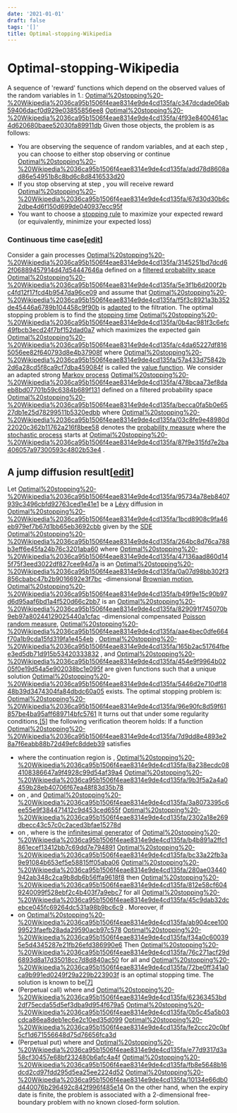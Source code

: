 ```yaml
---
date: '2021-01-01'
draft: false
tags: '[]'
title: Optimal-stopping-Wikipedia
---
```


# Optimal-stopping-Wikipedia

A sequence of 'reward' functions which depend on the observed values of the random variables in 1.:
[Optimal%20stopping%20-%20Wikipedia%2036ca95b1506f4eae8314e9de4cd135fa/c347dcdade06ab59406dacf0d929e03855856ee8](Optimal%20stopping%20-%20Wikipedia%2036ca95b1506f4eae8314e9de4cd135fa/c347dcdade06ab59406dacf0d929e03855856ee8)
[Optimal%20stopping%20-%20Wikipedia%2036ca95b1506f4eae8314e9de4cd135fa/4f93e8400461ac4d620680baee52030fa89911db](Optimal%20stopping%20-%20Wikipedia%2036ca95b1506f4eae8314e9de4cd135fa/4f93e8400461ac4d620680baee52030fa89911db)
Given those objects, the problem is as follows:
- You are observing the sequence of random variables, and at each step , you can choose to either stop observing or continue
[Optimal%20stopping%20-%20Wikipedia%2036ca95b1506f4eae8314e9de4cd135fa/add78d8608ad86e54951b8c8bd6c8d8416533d20](Optimal%20stopping%20-%20Wikipedia%2036ca95b1506f4eae8314e9de4cd135fa/add78d8608ad86e54951b8c8bd6c8d8416533d20)
- If you stop observing at step , you will receive reward
[Optimal%20stopping%20-%20Wikipedia%2036ca95b1506f4eae8314e9de4cd135fa/67d30d30b6c2dbe4d6f150d699de040937ecc95f](Optimal%20stopping%20-%20Wikipedia%2036ca95b1506f4eae8314e9de4cd135fa/67d30d30b6c2dbe4d6f150d699de040937ecc95f)
- You want to choose a [stopping rule](https://en.wikipedia.org/wiki/Stopping_rule) to maximize your expected reward (or equivalently, minimize your expected loss)
### Continuous time case[[edit](https://en.wikipedia.org/w/index.php?title=Optimal_stopping&action=edit&section=3)]
Consider a gain processes
[Optimal%20stopping%20-%20Wikipedia%2036ca95b1506f4eae8314e9de4cd135fa/3145251bd7dcd62f06889457914d47d54447646a](Optimal%20stopping%20-%20Wikipedia%2036ca95b1506f4eae8314e9de4cd135fa/3145251bd7dcd62f06889457914d47d54447646a)
defined on a [filtered probability space](https://en.wikipedia.org/wiki/Filtered_probability_space)
[Optimal%20stopping%20-%20Wikipedia%2036ca95b1506f4eae8314e9de4cd135fa/5e3f1b6d200f2bc4fd12f17fcd4b9547da96ce09](Optimal%20stopping%20-%20Wikipedia%2036ca95b1506f4eae8314e9de4cd135fa/5e3f1b6d200f2bc4fd12f17fcd4b9547da96ce09)
and assume that
[Optimal%20stopping%20-%20Wikipedia%2036ca95b1506f4eae8314e9de4cd135fa/f5f3c8921a3b352de45446a6789b104458c9f90b](Optimal%20stopping%20-%20Wikipedia%2036ca95b1506f4eae8314e9de4cd135fa/f5f3c8921a3b352de45446a6789b104458c9f90b)
is [adapted](https://en.wikipedia.org/wiki/Adapted_process) to the filtration.
The optimal stopping problem is to find the [stopping time](https://en.wikipedia.org/wiki/Stopping_time)
[Optimal%20stopping%20-%20Wikipedia%2036ca95b1506f4eae8314e9de4cd135fa/0b4ac981f3c6efc49fbcb3ecd24f7bf152dad0a7](Optimal%20stopping%20-%20Wikipedia%2036ca95b1506f4eae8314e9de4cd135fa/0b4ac981f3c6efc49fbcb3ecd24f7bf152dad0a7)
which maximizes the expected gain
[Optimal%20stopping%20-%20Wikipedia%2036ca95b1506f4eae8314e9de4cd135fa/c4da65227df8165056ee82f640793d8e4b37908f](Optimal%20stopping%20-%20Wikipedia%2036ca95b1506f4eae8314e9de4cd135fa/c4da65227df8165056ee82f640793d8e4b37908f)
where
[Optimal%20stopping%20-%20Wikipedia%2036ca95b1506f4eae8314e9de4cd135fa/57a433d75842b2d6a28cd5f8ca9cf7dba459084f](Optimal%20stopping%20-%20Wikipedia%2036ca95b1506f4eae8314e9de4cd135fa/57a433d75842b2d6a28cd5f8ca9cf7dba459084f)
is called the [value function](https://en.wikipedia.org/wiki/Value_function).
We consider an adapted strong [Markov process](https://en.wikipedia.org/wiki/Markov_process)
[Optimal%20stopping%20-%20Wikipedia%2036ca95b1506f4eae8314e9de4cd135fa/478bcaa73ef8daeb8bd07701b59c6384b689f131](Optimal%20stopping%20-%20Wikipedia%2036ca95b1506f4eae8314e9de4cd135fa/478bcaa73ef8daeb8bd07701b59c6384b689f131)
defined on a filtered probability space
[Optimal%20stopping%20-%20Wikipedia%2036ca95b1506f4eae8314e9de4cd135fa/becca0fa5b0e6527db1e25d78299511b5320edbb](Optimal%20stopping%20-%20Wikipedia%2036ca95b1506f4eae8314e9de4cd135fa/becca0fa5b0e6527db1e25d78299511b5320edbb)
where
[Optimal%20stopping%20-%20Wikipedia%2036ca95b1506f4eae8314e9de4cd135fa/03c8fe9e48980d22020c362b11762a216f8bee58](Optimal%20stopping%20-%20Wikipedia%2036ca95b1506f4eae8314e9de4cd135fa/03c8fe9e48980d22020c362b11762a216f8bee58)
denotes the [probability measure](https://en.wikipedia.org/wiki/Probability_measure) where the [stochastic process](https://en.wikipedia.org/wiki/Stochastic_process) starts at
[Optimal%20stopping%20-%20Wikipedia%2036ca95b1506f4eae8314e9de4cd135fa/87f9e315fd7e2ba406057a97300593c4802b53e4](Optimal%20stopping%20-%20Wikipedia%2036ca95b1506f4eae8314e9de4cd135fa/87f9e315fd7e2ba406057a97300593c4802b53e4)
.
## A jump diffusion result[[edit](https://en.wikipedia.org/w/index.php?title=Optimal_stopping&action=edit&section=5)]
Let
[Optimal%20stopping%20-%20Wikipedia%2036ca95b1506f4eae8314e9de4cd135fa/95734a78eb8407939c3496cbfd92763ced1e41e1](Optimal%20stopping%20-%20Wikipedia%2036ca95b1506f4eae8314e9de4cd135fa/95734a78eb8407939c3496cbfd92763ced1e41e1)
be a [Lévy](https://en.wikipedia.org/wiki/L%C3%A9vy_process) diffusion in
[Optimal%20stopping%20-%20Wikipedia%2036ca95b1506f4eae8314e9de4cd135fa/1bcd8908c9fa46eb979ef7b67d1bb65eb3692cbb](Optimal%20stopping%20-%20Wikipedia%2036ca95b1506f4eae8314e9de4cd135fa/1bcd8908c9fa46eb979ef7b67d1bb65eb3692cbb)
given by the [SDE](https://en.wikipedia.org/wiki/Stochastic_differential_equation)
[Optimal%20stopping%20-%20Wikipedia%2036ca95b1506f4eae8314e9de4cd135fa/264bc8d76ca788b3eff6e45fa24b76c3201aba60](Optimal%20stopping%20-%20Wikipedia%2036ca95b1506f4eae8314e9de4cd135fa/264bc8d76ca788b3eff6e45fa24b76c3201aba60)
where
[Optimal%20stopping%20-%20Wikipedia%2036ca95b1506f4eae8314e9de4cd135fa/47136aad860d145f75f3eed3022df827cee94d7a](Optimal%20stopping%20-%20Wikipedia%2036ca95b1506f4eae8314e9de4cd135fa/47136aad860d145f75f3eed3022df827cee94d7a)
is an
[Optimal%20stopping%20-%20Wikipedia%2036ca95b1506f4eae8314e9de4cd135fa/0a07d98bb302f3856cbabc47b2b9016692e3f7bc](Optimal%20stopping%20-%20Wikipedia%2036ca95b1506f4eae8314e9de4cd135fa/0a07d98bb302f3856cbabc47b2b9016692e3f7bc)
-dimensional [Brownian motion](https://en.wikipedia.org/wiki/Brownian_motion),
[Optimal%20stopping%20-%20Wikipedia%2036ca95b1506f4eae8314e9de4cd135fa/b49f9e15c90b97d6d95aaf6bd1a4f520d66c2bb7](Optimal%20stopping%20-%20Wikipedia%2036ca95b1506f4eae8314e9de4cd135fa/b49f9e15c90b97d6d95aaf6bd1a4f520d66c2bb7)
is an
[Optimal%20stopping%20-%20Wikipedia%2036ca95b1506f4eae8314e9de4cd135fa/829091f745070b9eb97a80244129025440a1cfac](Optimal%20stopping%20-%20Wikipedia%2036ca95b1506f4eae8314e9de4cd135fa/829091f745070b9eb97a80244129025440a1cfac)
-dimensional compensated [Poisson random measure](https://en.wikipedia.org/wiki/Poisson_random_measure),
[Optimal%20stopping%20-%20Wikipedia%2036ca95b1506f4eae8314e9de4cd135fa/aae4bec0dfe664f70a1b9cda15fd319fa1e454eb](Optimal%20stopping%20-%20Wikipedia%2036ca95b1506f4eae8314e9de4cd135fa/aae4bec0dfe664f70a1b9cda15fd319fa1e454eb)
,
[Optimal%20stopping%20-%20Wikipedia%2036ca95b1506f4eae8314e9de4cd135fa/165b2ac51764fbee3ed5db71d915b53420333832](Optimal%20stopping%20-%20Wikipedia%2036ca95b1506f4eae8314e9de4cd135fa/165b2ac51764fbee3ed5db71d915b53420333832)
, and
[Optimal%20stopping%20-%20Wikipedia%2036ca95b1506f4eae8314e9de4cd135fa/454e9f9964b0205f0e19d54a5e902038bc1e095f](Optimal%20stopping%20-%20Wikipedia%2036ca95b1506f4eae8314e9de4cd135fa/454e9f9964b0205f0e19d54a5e902038bc1e095f)
are given functions such that a unique solution
[Optimal%20stopping%20-%20Wikipedia%2036ca95b1506f4eae8314e9de4cd135fa/5446d2e710df1848b39d3474304fa84dbdc60a05](Optimal%20stopping%20-%20Wikipedia%2036ca95b1506f4eae8314e9de4cd135fa/5446d2e710df1848b39d3474304fa84dbdc60a05)
exists.
The optimal stopping problem is:
[Optimal%20stopping%20-%20Wikipedia%2036ca95b1506f4eae8314e9de4cd135fa/96e90fc8d59f61857be4ba95aff689714bfc5761](Optimal%20stopping%20-%20Wikipedia%2036ca95b1506f4eae8314e9de4cd135fa/96e90fc8d59f61857be4ba95aff689714bfc5761)
It turns out that under some regularity conditions,[[5]](https://en.wikipedia.org/wiki/Optimal_stopping) the following verification theorem holds:
If a function
[Optimal%20stopping%20-%20Wikipedia%2036ca95b1506f4eae8314e9de4cd135fa/7d9dd8e4893e28a7f6eabb88b72d49efc8ddeb39](Optimal%20stopping%20-%20Wikipedia%2036ca95b1506f4eae8314e9de4cd135fa/7d9dd8e4893e28a7f6eabb88b72d49efc8ddeb39)
satisfies
- where the continuation region is ,
[Optimal%20stopping%20-%20Wikipedia%2036ca95b1506f4eae8314e9de4cd135fa/8a238ecdc084108386647a9f4928c99d54af39a4](Optimal%20stopping%20-%20Wikipedia%2036ca95b1506f4eae8314e9de4cd135fa/8a238ecdc084108386647a9f4928c99d54af39a4)
[Optimal%20stopping%20-%20Wikipedia%2036ca95b1506f4eae8314e9de4cd135fa/9b3f5a2a4a0459b28eb40706f67ea48f83d35b78](Optimal%20stopping%20-%20Wikipedia%2036ca95b1506f4eae8314e9de4cd135fa/9b3f5a2a4a0459b28eb40706f67ea48f83d35b78)
- on , and
[Optimal%20stopping%20-%20Wikipedia%2036ca95b1506f4eae8314e9de4cd135fa/3a8073395c6ee55e9f384471412c9d453ced655f](Optimal%20stopping%20-%20Wikipedia%2036ca95b1506f4eae8314e9de4cd135fa/3a8073395c6ee55e9f384471412c9d453ced655f)
[Optimal%20stopping%20-%20Wikipedia%2036ca95b1506f4eae8314e9de4cd135fa/2302a18e269dbecc43c57c0c2aced3bfae15278d](Optimal%20stopping%20-%20Wikipedia%2036ca95b1506f4eae8314e9de4cd135fa/2302a18e269dbecc43c57c0c2aced3bfae15278d)
- on , where is the [infinitesimal generator](https://en.wikipedia.org/wiki/Infinitesimal_generator_(stochastic_processes)) of
[Optimal%20stopping%20-%20Wikipedia%2036ca95b1506f4eae8314e9de4cd135fa/b4b891a2ffc1861ecef13412bb7c69dd7e794891](Optimal%20stopping%20-%20Wikipedia%2036ca95b1506f4eae8314e9de4cd135fa/b4b891a2ffc1861ecef13412bb7c69dd7e794891)
[Optimal%20stopping%20-%20Wikipedia%2036ca95b1506f4eae8314e9de4cd135fa/bc33a22fb3a9e91084b653ef5e58815ff05aba06](Optimal%20stopping%20-%20Wikipedia%2036ca95b1506f4eae8314e9de4cd135fa/bc33a22fb3a9e91084b653ef5e58815ff05aba06)
[Optimal%20stopping%20-%20Wikipedia%2036ca95b1506f4eae8314e9de4cd135fa/280ae03440942ab348c2ca9b8db6b56ffa9618f8](Optimal%20stopping%20-%20Wikipedia%2036ca95b1506f4eae8314e9de4cd135fa/280ae03440942ab348c2ca9b8db6b56ffa9618f8)
then
[Optimal%20stopping%20-%20Wikipedia%2036ca95b1506f4eae8314e9de4cd135fa/812e58cf6049240099f528ebf2c4b403f7a9ebc7](Optimal%20stopping%20-%20Wikipedia%2036ca95b1506f4eae8314e9de4cd135fa/812e58cf6049240099f528ebf2c4b403f7a9ebc7)
for all
[Optimal%20stopping%20-%20Wikipedia%2036ca95b1506f4eae8314e9de4cd135fa/45c9dab32dcebce045fc69264dc531a98b9bc6c9](Optimal%20stopping%20-%20Wikipedia%2036ca95b1506f4eae8314e9de4cd135fa/45c9dab32dcebce045fc69264dc531a98b9bc6c9)
.
Moreover, if
- on
[Optimal%20stopping%20-%20Wikipedia%2036ca95b1506f4eae8314e9de4cd135fa/ab904cee10099523faefb28ada29590acb97c578](Optimal%20stopping%20-%20Wikipedia%2036ca95b1506f4eae8314e9de4cd135fa/ab904cee10099523faefb28ada29590acb97c578)
[Optimal%20stopping%20-%20Wikipedia%2036ca95b1506f4eae8314e9de4cd135fa/f34a0c600395e5d4345287e21fb26efd386990e6](Optimal%20stopping%20-%20Wikipedia%2036ca95b1506f4eae8314e9de4cd135fa/f34a0c600395e5d4345287e21fb26efd386990e6)
Then
[Optimal%20stopping%20-%20Wikipedia%2036ca95b1506f4eae8314e9de4cd135fa/76c271acf29d6893d8a17d35018cc7d8d840ac50](Optimal%20stopping%20-%20Wikipedia%2036ca95b1506f4eae8314e9de4cd135fa/76c271acf29d6893d8a17d35018cc7d8d840ac50)
for all
and
[Optimal%20stopping%20-%20Wikipedia%2036ca95b1506f4eae8314e9de4cd135fa/72be0ff341a0ca9b991ed0249f29a229b223903f](Optimal%20stopping%20-%20Wikipedia%2036ca95b1506f4eae8314e9de4cd135fa/72be0ff341a0ca9b991ed0249f29a229b223903f)
is an optimal stopping time.
The solution is known to be[[7]](https://en.wikipedia.org/wiki/Optimal_stopping)
- (Perpetual call) where and
[Optimal%20stopping%20-%20Wikipedia%2036ca95b1506f4eae8314e9de4cd135fa/62363453bd2df75ecda55d5ef3dba9d954f679a5](Optimal%20stopping%20-%20Wikipedia%2036ca95b1506f4eae8314e9de4cd135fa/62363453bd2df75ecda55d5ef3dba9d954f679a5)
[Optimal%20stopping%20-%20Wikipedia%2036ca95b1506f4eae8314e9de4cd135fa/0b5c45a5b03cdca86ea8deb1ec6e2c10ed35d099](Optimal%20stopping%20-%20Wikipedia%2036ca95b1506f4eae8314e9de4cd135fa/0b5c45a5b03cdca86ea8deb1ec6e2c10ed35d099)
[Optimal%20stopping%20-%20Wikipedia%2036ca95b1506f4eae8314e9de4cd135fa/fe2ccc20c0bf5cf1d671556648d75d76656fca3d](Optimal%20stopping%20-%20Wikipedia%2036ca95b1506f4eae8314e9de4cd135fa/fe2ccc20c0bf5cf1d671556648d75d76656fca3d)
- (Perpetual put) where and
[Optimal%20stopping%20-%20Wikipedia%2036ca95b1506f4eae8314e9de4cd135fa/e77d9317d3a58cf30457e68bf232480b6afc4a4f](Optimal%20stopping%20-%20Wikipedia%2036ca95b1506f4eae8314e9de4cd135fa/e77d9317d3a58cf30457e68bf232480b6afc4a4f)
[Optimal%20stopping%20-%20Wikipedia%2036ca95b1506f4eae8314e9de4cd135fa/fb8e5648b16dcd2cd97fdd295d5ea25ee2224d52](Optimal%20stopping%20-%20Wikipedia%2036ca95b1506f4eae8314e9de4cd135fa/fb8e5648b16dcd2cd97fdd295d5ea25ee2224d52)
[Optimal%20stopping%20-%20Wikipedia%2036ca95b1506f4eae8314e9de4cd135fa/10134e66db0d440076b296492c842f996f485e14](Optimal%20stopping%20-%20Wikipedia%2036ca95b1506f4eae8314e9de4cd135fa/10134e66db0d440076b296492c842f996f485e14)
On the other hand, when the expiry date is finite, the problem is associated with a 2-dimensional free-boundary problem with no known closed-form solution.

